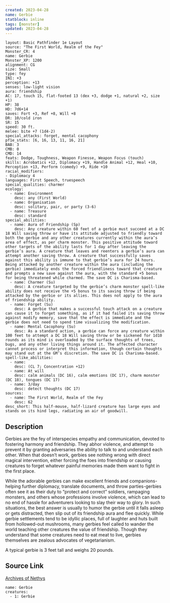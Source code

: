 ```yaml
---
created: 2023-04-28
name: Gerbie
statblock: inline
tags: [monster]
updated: 2023-04-28
---
```

```statblock
layout: Basic Pathfinder 1e Layout
source: "The First World, Realm of the Fey"
Monster_CR: 4
name: Gerbie
Monster_XP: 1200
alignment: CG
size: Small
type: fey
INI: +3
perception: +13
senses: low-light vision
aura: friendship
AC: 17, touch 15, flat-footed 13 (dex +3, dodge +1, natural +2, size +1)
HP: 38
HD: 7d6+14
saves: Fort +3, Ref +8, Will +8
DR: 10/cold iron
SR: 15
speed: 30 ft.
melee: bite +7 (1d4-2)
special_attacks: forget, mental cacophony
pf1e_stats: [6, 16, 13, 11, 16, 21]
BAB: 3
CMB: 0
CMD: 14
feats: Dodge, Toughness, Weapon Finesse, Weapon Focus (touch)
skills: Acrobatics +12, Diplomacy +19, Handle Animal +12, Heal +10, Perception +13, Perform (comedy) +9, Ride +10
racial_modifiers:
- Diplomacy 4
languages: First Speech, truespeech
special_qualities: charmer
ecology:
  - name: Environment
    desc: any (First World)
  - name: Organisation
    desc: solitary, pair, or party (3-6)
  - name: Treasure
    desc: standard
special_abilities:
  - name: Aura of Friendship (Sp)
    desc: Any creature within 60 feet of a gerbie must succeed at a DC 18 Will saving throw or have its attitude adjusted to friendly toward both the gerbie and any other creatures currently within the aura’s area of effect, as per charm monster. This positive attitude toward other targets of the ability lasts for 1 day after leaving the gerbie’s aura. A creature that leaves and reenters a gerbie’s aura can attempt another saving throw. A creature that successfully saves against this ability is immune to that gerbie’s aura for 24 hours. Being attacked by another creature within the aura (including the gerbie) immediately ends the forced friendliness toward that creature and prompts a new save against the aura, with the standard +5 bonus for being threatened while charmed. The save DC is Charisma-based.
  - name: Charmer (Su)
    desc: A creature targeted by the gerbie’s charm monster spell-like ability does not receive the +5 bonus to its saving throw if being attacked by the gerbie or its allies. This does not apply to the aura of friendship ability.
  - name: Forget (Su)
    desc: A gerbie that makes a successful touch attack on a creature can cause it to forget something, as if it had failed its saving throw against modify memory, save that the effect is immediate and the gerbie does not need to spend time visualizing the modification.
  - name: Mental Cacophony (Su)
    desc: As a standard action, a gerbie can force any creature within 100 feet to attempt a DC 18 Will saving throw or be sickened for 1d10 rounds as its mind is overloaded by the surface thoughts of trees, bugs, and any other living things around it. The affected character cannot process or interpret this information, though certain thoughts may stand out at the GM’s discretion. The save DC is Charisma-based.
spell-like_abilities:
  - name:
    desc: (CL 7; Concentration +12)
  - name: At will
    desc: calm animals (DC 16), calm emotions (DC 17), charm monster (DC 18), tongues (DC 17)
  - name: 3/day
    desc: detect thoughts (DC 17)
sources:
  - name: The First World, Realm of the Fey
    desc: 62
desc_short: This half-mouse, half-lizard creature has large eyes and stands on its hind legs, radiating an air of goodwill.
```
## Description
Gerbies are the fey of interspecies empathy and communication, devoted to fostering harmony and friendship. They abhor violence, and attempt to prevent it by granting adversaries the ability to talk to and understand each other. When that doesn’t work, gerbies see nothing wrong with direct magical intervention, either forcing the foes into friendship or causing creatures to forget whatever painful memories made them want to fight in the first place.

 While the adorable gerbies can make excellent friends and companions- helping further diplomacy, translate documents, and throw parties-gerbies often see it as their duty to “protect and correct” soldiers, rampaging monsters, and others whose professions involve violence, which can lead to no end of hassle for adventurers looking to slay their way to glory. In such situations, the best answer is usually to humor the gerbie until it falls asleep or gets distracted, then slip out of its friendship aura and flee quickly. While gerbie settlements tend to be idyllic places, full of laughter and huts built from hollowed-out mushrooms, many gerbies feel called to wander the world teaching other creatures the value of friendship. Though they understand that some creatures need to eat meat to live, gerbies themselves are zealous advocates of vegetarianism.

 A typical gerbie is 3 feet tall and weighs 20 pounds.
## Source Link
[Archives of Nethys](https://aonprd.com/MonsterDisplay.aspx?ItemName=Gerbie)
```encounter-table
name: Gerbie
creatures:
  - 1: Gerbie
```
